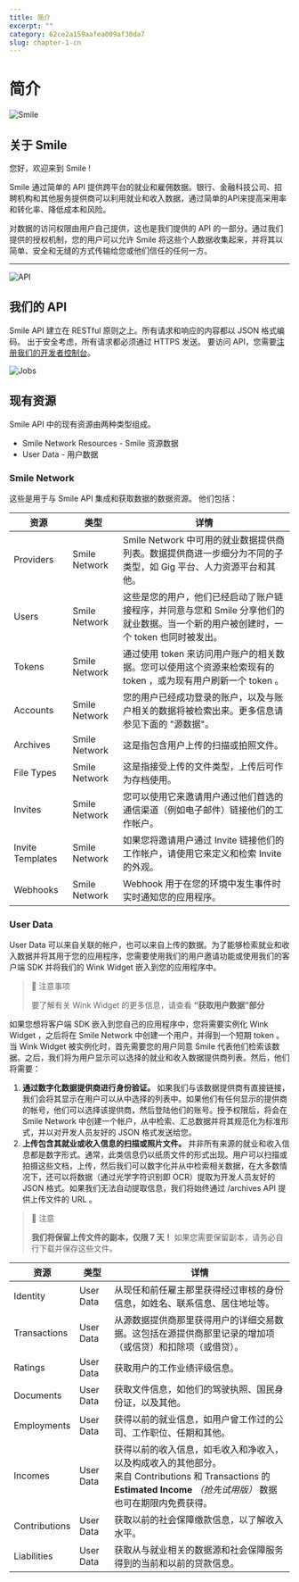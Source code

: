 ```yaml
---
title: 简介  
excerpt: ""  
category: 62ce2a159aafea009af30da7 
slug: chapter-1-cn
---
```


# 简介

<!-- focus: false -->
![Smile](https://img.icons8.com/material-outlined/50/000000/smiling.png)


##  关于 Smile
您好，欢迎来到 Smile !

Smile 通过简单的 API 提供跨平台的就业和雇佣数据。银行、金融科技公司、招聘机构和其他服务提供商可以利用就业和收入数据，通过简单的API来提高采用率和转化率、降低成本和风险。

对数据的访问权限由用户自己提供，这也是我们提供的 API 的一部分。通过我们提供的授权机制，您的用户可以允许 Smile 将这些个人数据收集起来，并将其以简单、安全和无缝的方式传输给您或他们信任的任何一方。 

---
<!-- focus: false -->
![API](https://img.icons8.com/glyph-neue/50/000000/api.png)
 

##  我们的 API
Smile API 建立在 RESTful 原则之上。所有请求和响应的内容都以 JSON 格式编码。 出于安全考虑，所有请求都必须通过 HTTPS 发送。 要访问 API，您需要[注册我们的开发者控制台](https://portal.getsmileapi.com)。

<!-- focus: false -->
![Jobs](https://img.icons8.com/ios-filled/50/000000/find-matching-job.png)

## 现有资源
Smile API 中的现有资源由两种类型组成。
- Smile Network Resources - Smile 资源数据
- User Data - 用户数据

### Smile Network
这些是用于与 Smile API 集成和获取数据的数据资源。 他们包括：

| 资源 | 类型    | 详情 |
|----------|---------|-------------|
| Providers | Smile Network | Smile Network 中可用的就业数据提供商列表。数据提供商进一步细分为不同的子类型，如 Gig 平台、人力资源平台和其他。 |
| Users | Smile Network | 这些是您的用户，他们已经启动了账户链接程序，并同意与您和 Smile 分享他们的就业数据。当一个新的用户被创建时，一个 token 也同时被发出。 |
| Tokens | Smile Network |通过使用 token 来访问用户账户的相关数据。您可以使用这个资源来检索现有的 token ，或为现有用户刷新一个 token 。 |
| Accounts | Smile Network |您的用户已经成功登录的账户，以及与账户相关的数据将被检索出来。更多信息请参见下面的 "源数据"。 |
| Archives | Smile Network | 这是指包含用户上传的扫描或拍照文件。 |
| File Types | Smile Network | 这是指接受上传的文件类型，上传后可作为存档使用。 | 
| Invites | Smile Network | 您可以使用它来邀请用户通过他们首选的通信渠道（例如电子邮件）链接他们的工作帐户。 |
| Invite Templates | Smile Network |如果您将邀请用户通过 Invite 链接他们的工作帐户，请使用它来定义和检索 Invite 的外观。  |
| Webhooks | Smile Network | Webhook 用于在您的环境中发生事件时实时通知您的应用程序。  |



### User Data
User Data 可以来自关联的帐户，也可以来自上传的数据。为了能够检索就业和收入数据并将其用于您的应用程序，您需要使用我们的用户邀请功能或使用我们的客户端 SDK 并将我们的 Wink Widget 嵌入到您的应用程序中。
> 📘 注意事项
> 
> 要了解有关 Wink Widget 的更多信息，请查看 **“获取用户数据”部分**

如果您想将客户端 SDK 嵌入到您自己的应用程序中，您将需要实例化 Wink Widget ，之后将在 Smile Network 中创建一个用户，并得到一个短期 token 。当 Wink Widget 被实例化时，首先需要您的用户同意 Smile 代表他们检索该数据。之后，我们将为用户显示可以选择的就业和收入数据提供商列表。然后，他们将需要：

1. **通过数字化数据提供商进行身份验证。** 如果我们与该数据提供商有直接链接，我们会将其显示在用户可以从中选择的列表中。如果他们有任何显示的提供商的帐号，他们可以选择该提供商，然后登陆他们的账号。授予权限后，将会在 Smile Network 中创建一个帐户，从中检索、汇总数据并将其规范化为标准形式，并以对开发人员友好的 JSON 格式发送给您。
2. **上传包含其就业或收入信息的扫描或照片文件。** 并非所有来源的就业和收入信息都是数字形式。通常，此类信息仍以纸质文件的形式出现。用户可以扫描或拍摄这些文档，上传，然后我们可以数字化并从中检索相关数据，在大多数情况下，还可以将数据（通过光学字符识别即 OCR）提取为开发人员友好的 JSON 格式。如果我们无法自动提取信息，我们将始终通过 /archives API 提供上传文件的 URL 。
> 🚧 注意
> 
> **我们将保留上传文件的副本，仅限 7 天！** 如果您需要保留副本，请务必自行下载并保存这些文件。


| 资源 | 类型    | 详情                                                                                                                 |
|----------|---------|--------------------------------------------------------------------------------------------------------------------|
| Identity | User Data | 从现任和前任雇主那里获得经过审核的身份信息，如姓名、联系信息、居住地址等。                                                                              |
| Transactions |User Data | 从源数据提供商那里获得用户的详细交易数据。这包括在源提供商那里记录的增加项（或信贷）和扣除项（或借贷）。                                                               |
| Ratings | User Data | 获取用户的工作业绩评级信息。                                                                                                     |  
| Documents | User Data | 获取文件信息，如他们的驾驶执照、国民身份证，以及其他。                                                                                        |  
| Employments | User Data | 获得以前的就业信息，如用户曾工作过的公司、工作职位、任期和其他。                                                                                   |  
| Incomes | User Data | 获得以前的收入信息，如毛收入和净收入，以及构成收入的其他部分。<br> 来自 Contributions 和 Transactions 的 **Estimated Income** *（抢先试用版）* 数据也可在期限内免费获得。 |  
| Contributions | User Data | 获取以前的社会保障缴款信息，以了解收入水平。                                                                                             |  
| Liabilities | User Data | 获取从与就业相关的数据源和社会保障服务得到的当前和以前的贷款信息。                                                                                  |  

<!--
| Assets | Source Data | Get information on assets owned or used for their employment such as motor vehicles, motorcycles and others.|  
| Schools | Source Data | Get previous educational history such as school, degree, years attended and so on.|  
-->